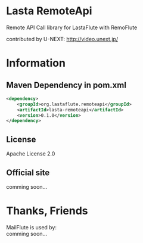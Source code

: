 Lasta RemoteApi
=======================
Remote API Call library for LastaFlute with RemoFlute

contributed by U-NEXT: http://video.unext.jp/

# Information
## Maven Dependency in pom.xml
```xml
<dependency>
    <groupId>org.lastaflute.remoteapi</groupId>
    <artifactId>lasta-remoteapi</artifactId>
    <version>0.1.0</version>
</dependency>
```

## License
Apache License 2.0

## Official site
comming soon...

# Thanks, Friends
MailFlute is used by:  
comming soon...
